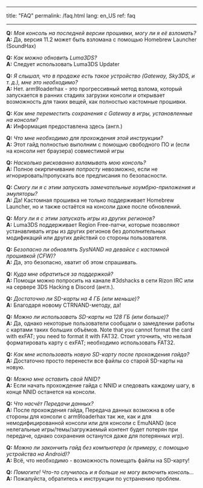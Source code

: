 * * *

title: "FAQ" permalink: /faq.html lang: en_US ref: faq

* * *

<a name="faq_latestfw" />**Q:** *Моя консоль на последней версии прошивки, могу ли я её взломать?*  
**A:** Да, версия 11.2 может быть взломана с помощью Homebrew Launcher (SoundHax)</a>

<a name="faq_updatecfw" />**Q:** *Как можно обновить Luma3DS?*  
**A:** Следует использовать Luma3DS Updater

<a name="faq_gatewaysky" />**Q:** *Я слышал, что в продаже есть такое устройство (Gateway, Sky3DS, и т. д.), мне это необходимо?*  
**A:** Нет. arm9loaderhax - это прогрессивный метод взлома, который запускается в ранних стадиях загрузки консоли и открывает возможность для таких вещей, как полностью кастомные прошивки.

<a name="faq_gatewaysaves" />**Q:** *Как мне переместить сохранения с Gateway в игры, установленные на консоли?*  
**A:** Информация предоставлена здесь</a> (англ.)

<a name="faq_need" />**Q:** *Что мне необходимо для прохождения этой инструкции?*  
**A:** Этот гайд полностью выполним с помощью свободного ПО и (если на консоли нет браузера) совместимой игры

<a name="faq_risky" />**Q:** *Насколько рискованно взламывать мою консоль?*  
**A:** Полное окирпичивание *попросту* невозможно, если не игнорировать/пропускать все предписания по безопасности.

<a name="faq_homebrew" />**Q:** *Смогу ли я с этим запускать замечательные хоумбрю-приложения и эмуляторы?*  
**A:** Да! Кастомная прошивка не только поддерживает Homebrew Launcher, но и также остаётся на консоли даже после обновлений.

<a name="faq_regionfree" />**Q:** *Могу ли я с этим запускать игры из других регионов?*  
**A:** Luma3DS поддерживает Region Free-патчи, которые позволяют устанавливать игры из других регионов без дополнительных модификаций или других действий со стороны пользователя.

<a name="faq_updates" />**Q:** *Безопасно ли обновлять SysNAND на девайсе с кастомной прошивкой (CFW)?*  
**A:** Да, это безопасно, хватит об этом спрашивать.

<a name="faq_support" />**Q:** *Куда мне обратиться за поддержкой?*  
**A:** Помощи можно попросить на канале #3dshacks в сети Rizon IRC</a> или на сервере 3DS Hacking в Discord</a> (англ.).

<a name="faq_le4gbsd" />**Q:** *Достаточно ли SD-карты на 4 ГБ (или меньше)?*  
**A:** Благодаря новому CTRNAND-методу, да!

<a name="faq_ge128gbsd" />**Q:** *Можно ли использовать SD-карты на 128 ГБ (или больше)?*  
**A:** Да, однако некоторые пользователи сообщали о замедлении работы с картами таких больших объёмов. Note that you cannot format the card with exFAT; you need to format it with FAT32. Стоит уточнить, что нельзя форматировать карту с exFAT; необходимо использовать FAT32.

<a name="faq_movesd" />**Q:** *Как мне использовать новую SD-карту после прохождения гайда?*  
**A:** Достаточно просто перенести все файлы со старой SD-карты на новую.

<a name="faq_NNID" />**Q:** *Можно мне оставить свой NNID?*  
**A:** Если начать прохождение гайда с NNID и следовать каждому шагу, в конце NNID останется на консоли.

<a name="faq_systransfer" />**Q:** *Что насчёт Передачи данных?*  
**A:** После прохождения гайда, Передача данных возможна в обе стороны для консоли с arm9loaderhax так же, как и для немодифицированной консоли или для консоли с EmuNAND (все нелегальные игры/темы/загружаемый контент будет потерян при передаче, однако сохранения останутся даже для потерянных игр).

<a name="faq_nopc" />**Q:** *Можно ли закончить гайд без компьютера (к примеру, с помощью устройства на Android)?*  
**A:** Всё, что необходимо - возможность помещать файлы на SD-карту!

<a name="faq_problem" />**Q:** *Помогите! Что-то случилось и я больше не могу включить консоль...*  
**A:** Пожалуйста, обратитесь к инструкции по устранению проблем</a>.